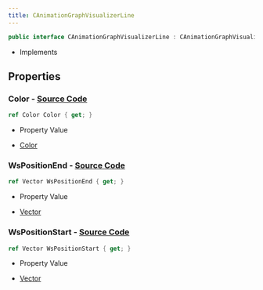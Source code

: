 ```yaml
---
title: CAnimationGraphVisualizerLine
---
```


```csharp
public interface CAnimationGraphVisualizerLine : CAnimationGraphVisualizerPrimitiveBase, ISchemaClass<CAnimationGraphVisualizerPrimitiveBase>, ISchemaClass<CAnimationGraphVisualizerLine>, ISchemaField, ISchemaClass, INativeHandle
```

- Implements

## Properties

### **Color** - [Source Code](https://github.com/swiftly-solution/swiftlys2/blob/main/managed/src/SwiftlyS2.Generated/Schemas/Interfaces/CAnimationGraphVisualizerLine.cs#L20)

```csharp
ref Color Color { get; }
```

- Property Value

- [Color](/docs/api/shared/natives/color)

### **WsPositionEnd** - [Source Code](https://github.com/swiftly-solution/swiftlys2/blob/main/managed/src/SwiftlyS2.Generated/Schemas/Interfaces/CAnimationGraphVisualizerLine.cs#L18)

```csharp
ref Vector WsPositionEnd { get; }
```

- Property Value

- [Vector](/docs/api/shared/natives/vector)

### **WsPositionStart** - [Source Code](https://github.com/swiftly-solution/swiftlys2/blob/main/managed/src/SwiftlyS2.Generated/Schemas/Interfaces/CAnimationGraphVisualizerLine.cs#L16)

```csharp
ref Vector WsPositionStart { get; }
```

- Property Value

- [Vector](/docs/api/shared/natives/vector)

